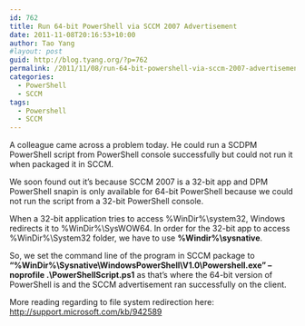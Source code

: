 ```yaml
---
id: 762
title: Run 64-bit PowerShell via SCCM 2007 Advertisement
date: 2011-11-08T20:16:53+10:00
author: Tao Yang
#layout: post
guid: http://blog.tyang.org/?p=762
permalink: /2011/11/08/run-64-bit-powershell-via-sccm-2007-advertisement/
categories:
  - PowerShell
  - SCCM
tags:
  - Powershell
  - SCCM
---
```

A colleague came across a problem today. He could run a SCDPM PowerShell script from PowerShell console successfully but could not run it when packaged it in SCCM.

We soon found out it’s because SCCM 2007 is a 32-bit app and DPM PowerShell snapin is only available for 64-bit PowerShell because we could not run the script from a 32-bit PowerShell console.

When a 32-bit application tries to access %WinDir%\system32, Windows redirects it to %WinDir%\SysWOW64. In order for the 32-bit app to access %WinDir%\System32 folder, we have to use <strong>%Windir%\sysnative</strong>.

So, we set the command line of the program in SCCM package to <strong>“%WinDir%\Sysnative\WindowsPowerShell\V1.0\Powershell.exe” –noprofile .\PowerShellScript.ps1</strong> as that’s where the 64-bit version of PowerShell is and the SCCM advertisement ran successfully on the client.

More reading regarding to file system redirection here: <a title="http://support.microsoft.com/kb/942589" href="http://support.microsoft.com/kb/942589">http://support.microsoft.com/kb/942589</a>